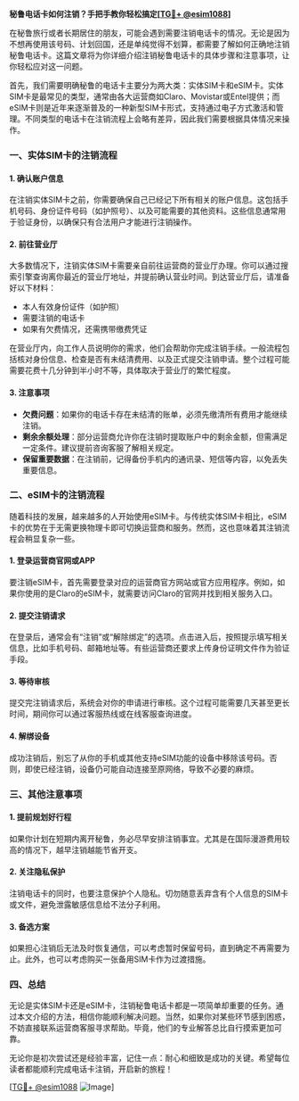 **秘鲁电话卡如何注销？手把手教你轻松搞定[[TG💪+ @esim1088](https://t.me/s/esim1088)]**

在秘鲁旅行或者长期居住的朋友，可能会遇到需要注销电话卡的情况。无论是因为不想再使用该号码、计划回国，还是单纯觉得不划算，都需要了解如何正确地注销秘鲁电话卡。这篇文章将为你详细介绍注销秘鲁电话卡的具体步骤和注意事项，让你轻松应对这一问题。

首先，我们需要明确秘鲁的电话卡主要分为两大类：实体SIM卡和eSIM卡。实体SIM卡是最常见的类型，通常由各大运营商如Claro、Movistar或Entel提供；而eSIM卡则是近年来逐渐普及的一种新型SIM卡形式，支持通过电子方式激活和管理。不同类型的电话卡在注销流程上会略有差异，因此我们需要根据具体情况来操作。

### **一、实体SIM卡的注销流程**

#### **1. 确认账户信息**
在注销实体SIM卡之前，你需要确保自己已经记下所有相关的账户信息。这包括手机号码、身份证件号码（如护照号）、以及可能需要的其他资料。这些信息通常用于验证身份，以确保只有合法用户才能进行注销操作。

#### **2. 前往营业厅**
大多数情况下，注销实体SIM卡需要亲自前往运营商的营业厅办理。你可以通过搜索引擎查询离你最近的营业厅地址，并提前确认营业时间。到达营业厅后，请准备好以下材料：
- 本人有效身份证件（如护照）
- 需要注销的电话卡
- 如果有欠费情况，还需携带缴费凭证

在营业厅内，向工作人员说明你的需求，他们会帮助你完成注销手续。一般流程包括核对身份信息、检查是否有未结清费用、以及正式提交注销申请。整个过程可能需要花费十几分钟到半小时不等，具体取决于营业厅的繁忙程度。

#### **3. 注意事项**
- **欠费问题**：如果你的电话卡存在未结清的账单，必须先缴清所有费用才能继续注销。
- **剩余余额处理**：部分运营商允许你在注销时提取账户中的剩余金额，但需满足一定条件。建议提前咨询客服了解相关规定。
- **保留重要数据**：在注销前，记得备份手机内的通讯录、短信等内容，以免丢失重要信息。

### **二、eSIM卡的注销流程**

随着科技的发展，越来越多的人开始使用eSIM卡。与传统实体SIM卡相比，eSIM卡的优势在于无需更换物理卡即可切换运营商和服务。然而，这也意味着其注销流程会稍显复杂一些。

#### **1. 登录运营商官网或APP**
要注销eSIM卡，首先需要登录对应的运营商官方网站或官方应用程序。例如，如果你使用的是Claro的eSIM卡，就需要访问Claro的官网并找到相关服务入口。

#### **2. 提交注销请求**
在登录后，通常会有“注销”或“解除绑定”的选项。点击进入后，按照提示填写相关信息，比如手机号码、邮箱地址等。有些运营商还要求上传身份证明文件作为验证手段。

#### **3. 等待审核**
提交完注销请求后，系统会对你的申请进行审核。这个过程可能需要几天甚至更长时间，期间你可以通过客服热线或在线客服查询进度。

#### **4. 解绑设备**
成功注销后，别忘了从你的手机或其他支持eSIM功能的设备中移除该号码。否则，即使已经注销，设备仍可能自动连接至原网络，导致不必要的麻烦。

### **三、其他注意事项**

#### **1. 提前规划好行程**
如果你计划在短期内离开秘鲁，务必尽早安排注销事宜。尤其是在国际漫游费用较高的情况下，越早注销越能节省开支。

#### **2. 关注隐私保护**
注销电话卡的同时，也要注意保护个人隐私。切勿随意丢弃含有个人信息的SIM卡或文件，避免泄露敏感信息给不法分子利用。

#### **3. 备选方案**
如果担心注销后无法及时恢复通信，可以考虑暂时保留号码，直到确定不再需要为止。此外，也可以考虑购买一张备用SIM卡作为过渡措施。

### **四、总结**

无论是实体SIM卡还是eSIM卡，注销秘鲁电话卡都是一项简单却重要的任务。通过本文介绍的方法，相信你能顺利解决问题。当然，如果你对某些环节感到困惑，不妨直接联系运营商客服寻求帮助。毕竟，他们的专业解答总比自行摸索更加可靠。

无论你是初次尝试还是经验丰富，记住一点：耐心和细致是成功的关键。希望每位读者都能顺利完成电话卡注销，开启新的旅程！

[[TG💪+ @esim1088](https://t.me/s/esim1088) ![Image](https://i.postimg.cc/4NQfJmqS/Snipaste-2025-05-13-00-14-12.png)]